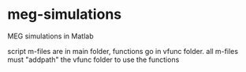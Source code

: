 # meg-simulations
MEG simulations in Matlab

script m-files are in main folder, functions go in vfunc folder.  all m-files must "addpath" the vfunc folder to use the functions
